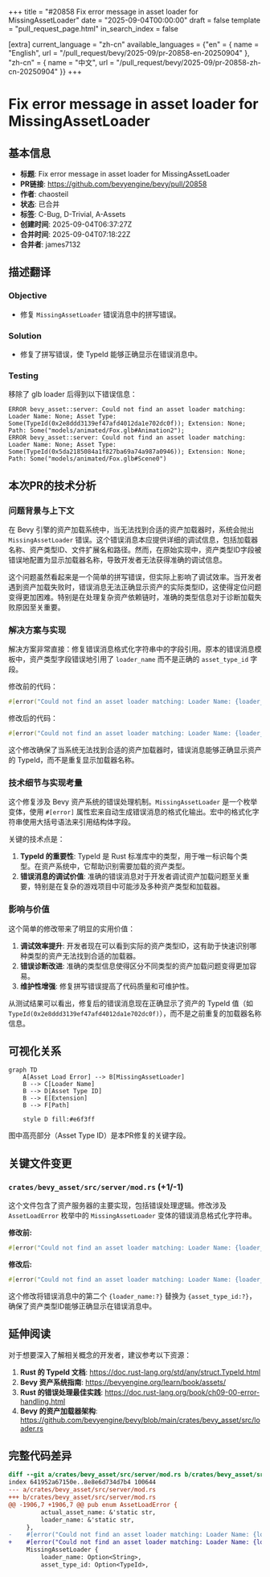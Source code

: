 +++
title = "#20858 Fix error message in asset loader for MissingAssetLoader"
date = "2025-09-04T00:00:00"
draft = false
template = "pull_request_page.html"
in_search_index = false

[extra]
current_language = "zh-cn"
available_languages = {"en" = { name = "English", url = "/pull_request/bevy/2025-09/pr-20858-en-20250904" }, "zh-cn" = { name = "中文", url = "/pull_request/bevy/2025-09/pr-20858-zh-cn-20250904" }}
+++

# Fix error message in asset loader for MissingAssetLoader

## 基本信息
- **标题**: Fix error message in asset loader for MissingAssetLoader
- **PR链接**: https://github.com/bevyengine/bevy/pull/20858
- **作者**: chaosteil
- **状态**: 已合并
- **标签**: C-Bug, D-Trivial, A-Assets
- **创建时间**: 2025-09-04T06:37:27Z
- **合并时间**: 2025-09-04T07:18:22Z
- **合并者**: james7132

## 描述翻译
### Objective
- 修复 `MissingAssetLoader` 错误消息中的拼写错误。

### Solution
- 修复了拼写错误，使 TypeId 能够正确显示在错误消息中。

### Testing
移除了 glb loader 后得到以下错误信息：
```
ERROR bevy_asset::server: Could not find an asset loader matching: Loader Name: None; Asset Type: Some(TypeId(0x2e8ddd3139ef47afd4012da1e702dc0f)); Extension: None; Path: Some("models/animated/Fox.glb#Animation2");
ERROR bevy_asset::server: Could not find an asset loader matching: Loader Name: None; Asset Type: Some(TypeId(0x5da2185084a1f827ba69a74a987a0946)); Extension: None; Path: Some("models/animated/Fox.glb#Scene0")
```

## 本次PR的技术分析

### 问题背景与上下文
在 Bevy 引擎的资产加载系统中，当无法找到合适的资产加载器时，系统会抛出 `MissingAssetLoader` 错误。这个错误消息本应提供详细的调试信息，包括加载器名称、资产类型ID、文件扩展名和路径。然而，在原始实现中，资产类型ID字段被错误地配置为显示加载器名称，导致开发者无法获得准确的调试信息。

这个问题虽然看起来是一个简单的拼写错误，但实际上影响了调试效率。当开发者遇到资产加载失败时，错误消息无法正确显示资产的实际类型ID，这使得定位问题变得更加困难。特别是在处理复杂资产依赖链时，准确的类型信息对于诊断加载失败原因至关重要。

### 解决方案与实现
解决方案非常直接：修复错误消息格式化字符串中的字段引用。原本的错误消息模板中，资产类型字段错误地引用了 `loader_name` 而不是正确的 `asset_type_id` 字段。

修改前的代码：
```rust
#[error("Could not find an asset loader matching: Loader Name: {loader_name:?}; Asset Type: {loader_name:?}; Extension: {extension:?}; Path: {asset_path:?};")]
```

修改后的代码：
```rust
#[error("Could not find an asset loader matching: Loader Name: {loader_name:?}; Asset Type: {asset_type_id:?}; Extension: {extension:?}; Path: {asset_path:?};")]
```

这个修改确保了当系统无法找到合适的资产加载器时，错误消息能够正确显示资产的 TypeId，而不是重复显示加载器名称。

### 技术细节与实现考量
这个修复涉及 Bevy 资产系统的错误处理机制。`MissingAssetLoader` 是一个枚举变体，使用 `#[error]` 属性宏来自动生成错误消息的格式化输出。宏中的格式化字符串使用大括号语法来引用结构体字段。

关键的技术点是：
1. **TypeId 的重要性**: TypeId 是 Rust 标准库中的类型，用于唯一标识每个类型。在资产系统中，它帮助识别需要加载的资产类型。
2. **错误消息的调试价值**: 准确的错误消息对于开发者调试资产加载问题至关重要，特别是在复杂的游戏项目中可能涉及多种资产类型和加载器。

### 影响与价值
这个简单的修改带来了明显的实用价值：
1. **调试效率提升**: 开发者现在可以看到实际的资产类型ID，这有助于快速识别哪种类型的资产无法找到合适的加载器。
2. **错误诊断改进**: 准确的类型信息使得区分不同类型的资产加载问题变得更加容易。
3. **维护性增强**: 修复拼写错误提高了代码质量和可维护性。

从测试结果可以看出，修复后的错误消息现在正确显示了资产的 TypeId 值（如 `TypeId(0x2e8ddd3139ef47afd4012da1e702dc0f)`），而不是之前重复的加载器名称信息。

## 可视化关系

```mermaid
graph TD
    A[Asset Load Error] --> B[MissingAssetLoader]
    B --> C[Loader Name]
    B --> D[Asset Type ID]
    B --> E[Extension]
    B --> F[Path]
    
    style D fill:#e6f3ff
```

图中高亮部分（Asset Type ID）是本PR修复的关键字段。

## 关键文件变更

### `crates/bevy_asset/src/server/mod.rs` (+1/-1)

这个文件包含了资产服务器的主要实现，包括错误处理逻辑。修改涉及 `AssetLoadError` 枚举中的 `MissingAssetLoader` 变体的错误消息格式化字符串。

**修改前:**
```rust
#[error("Could not find an asset loader matching: Loader Name: {loader_name:?}; Asset Type: {loader_name:?}; Extension: {extension:?}; Path: {asset_path:?};")]
```

**修改后:**
```rust
#[error("Could not find an asset loader matching: Loader Name: {loader_name:?}; Asset Type: {asset_type_id:?}; Extension: {extension:?}; Path: {asset_path:?};")]
```

这个修改将错误消息中的第二个 `{loader_name:?}` 替换为 `{asset_type_id:?}`，确保了资产类型ID能够正确显示在错误消息中。

## 延伸阅读

对于想要深入了解相关概念的开发者，建议参考以下资源：

1. **Rust 的 TypeId 文档**: https://doc.rust-lang.org/std/any/struct.TypeId.html
2. **Bevy 资产系统指南**: https://bevyengine.org/learn/book/assets/
3. **Rust 的错误处理最佳实践**: https://doc.rust-lang.org/book/ch09-00-error-handling.html
4. **Bevy 的资产加载器架构**: https://github.com/bevyengine/bevy/blob/main/crates/bevy_asset/src/loader.rs

## 完整代码差异

```diff
diff --git a/crates/bevy_asset/src/server/mod.rs b/crates/bevy_asset/src/server/mod.rs
index 641952a67150e..8e8e6d734d7b4 100644
--- a/crates/bevy_asset/src/server/mod.rs
+++ b/crates/bevy_asset/src/server/mod.rs
@@ -1906,7 +1906,7 @@ pub enum AssetLoadError {
         actual_asset_name: &'static str,
         loader_name: &'static str,
     },
-    #[error("Could not find an asset loader matching: Loader Name: {loader_name:?}; Asset Type: {loader_name:?}; Extension: {extension:?}; Path: {asset_path:?};")]
+    #[error("Could not find an asset loader matching: Loader Name: {loader_name:?}; Asset Type: {asset_type_id:?}; Extension: {extension:?}; Path: {asset_path:?};")]
     MissingAssetLoader {
         loader_name: Option<String>,
         asset_type_id: Option<TypeId>,
```
